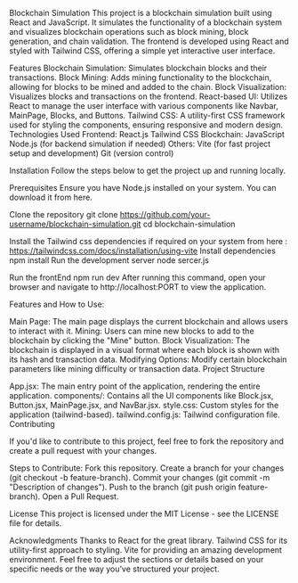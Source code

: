 Blockchain Simulation
This project is a blockchain simulation built using React and JavaScript. It simulates the functionality of a blockchain system and visualizes blockchain operations such as block mining, block generation, and chain validation. The frontend is developed using React and styled with Tailwind CSS, offering a simple yet interactive user interface.

Features
Blockchain Simulation: Simulates blockchain blocks and their transactions.
Block Mining: Adds mining functionality to the blockchain, allowing for blocks to be mined and added to the chain.
Block Visualization: Visualizes blocks and transactions on the frontend.
React-based UI: Utilizes React to manage the user interface with various components like Navbar, MainPage, Blocks, and Buttons.
Tailwind CSS: A utility-first CSS framework used for styling the components, ensuring responsive and modern design.
Technologies Used
Frontend:
React.js
Tailwind CSS
Blockchain:
JavaScript
Node.js (for backend simulation if needed)
Others:
Vite (for fast project setup and development)
Git (version control)


Installation
Follow the steps below to get the project up and running locally.

Prerequisites
Ensure you have Node.js installed on your system. You can download it from here.

Clone the repository
git clone https://github.com/your-username/blockchain-simulation.git
cd blockchain-simulation

Install the Tailwind css dependencies if required on your system from here : https://tailwindcss.com/docs/installation/using-vite
Install dependencies
npm install
Run the development server
node sercer.js

Run the frontEnd
npm run dev
After running this command, open your browser and navigate to http://localhost:PORT to view the application.

Features and How to Use:

Main Page: The main page displays the current blockchain and allows users to interact with it.
Mining: Users can mine new blocks to add to the blockchain by clicking the "Mine" button.
Block Visualization: The blockchain is displayed in a visual format where each block is shown with its hash and transaction data.
Modifying Options: Modify certain blockchain parameters like mining difficulty or transaction data.
Project Structure


App.jsx: The main entry point of the application, rendering the entire application.
components/: Contains all the UI components like Block.jsx, Button.jsx, MainPage.jsx, and NavBar.jsx.
style.css: Custom styles for the application (tailwind-based).
tailwind.config.js: Tailwind configuration file.
Contributing

If you'd like to contribute to this project, feel free to fork the repository and create a pull request with your changes.

Steps to Contribute:
Fork this repository.
Create a branch for your changes (git checkout -b feature-branch).
Commit your changes (git commit -m "Description of changes").
Push to the branch (git push origin feature-branch).
Open a Pull Request.

License
This project is licensed under the MIT License - see the LICENSE file for details.

Acknowledgments
Thanks to React for the great library.
Tailwind CSS for its utility-first approach to styling.
Vite for providing an amazing development environment.
Feel free to adjust the sections or details based on your specific needs or the way you’ve structured your project.







